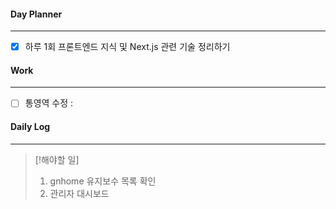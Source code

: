 
#### Day Planner
---
- [x] 하루 1회 프론트엔드 지식 및 Next.js 관련 기술 정리하기


#### Work
---
- [ ] 통영역 수정 : 


#### Daily Log
---
> [!해야할 일]
> 1. gnhome 유지보수 목록 확인
> 2. 관리자 대시보드

